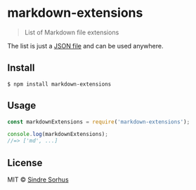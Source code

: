 # markdown-extensions

> List of Markdown file extensions

The list is just a [JSON file](markdown-extensions.json) and can be used anywhere.


## Install

```
$ npm install markdown-extensions
```


## Usage

```js
const markdownExtensions = require('markdown-extensions');

console.log(markdownExtensions);
//=> ['md', ...]
```


## License

MIT © [Sindre Sorhus](https://sindresorhus.com)
